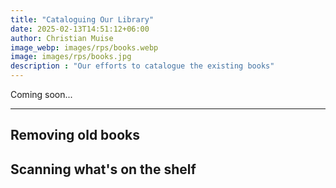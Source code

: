 ```yaml
---
title: "Cataloguing Our Library"
date: 2025-02-13T14:51:12+06:00
author: Christian Muise
image_webp: images/rps/books.webp
image: images/rps/books.jpg
description : "Our efforts to catalogue the existing books"
---
```


Coming soon...

-----


## Removing old books

## Scanning what's on the shelf
